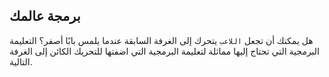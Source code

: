 ## برمجة عالمك

هل يمكنك أن تجعل `اللاعب` يتحرك إلى الغرفة السابقة عندما يلمس بابًا أصفر؟ التعليمة البرمجية التي تحتاج إليها مماثلة لتعليمة البرمجية التي اضفتها للتحريك الكائن إلى الغرفة التالية.